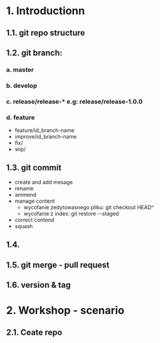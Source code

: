 # 1. Introductionn
## 1.1. git repo structure
## 1.2. git branch:
### a. master
### b. develop
### c. release/release-* e.g: release/release-1.0.0
### d. feature
- feature/id_branch-name
- improve/id_branch-name
- fix/
- wip/
## 1.3. git commit
- create and add mesage
- rename
- ammend
- manage content
    - wycofanie zedytowasnego pliku: git checkout HEAD^ <file>
    - wycofanie z index: git restore --staged <file>
- correct contend
- squash
## 1.4. 
## 1.5. git merge - pull request
## 1.6. version & tag


# 2. Workshop - scenario
## 2.1. Ceate repo 

